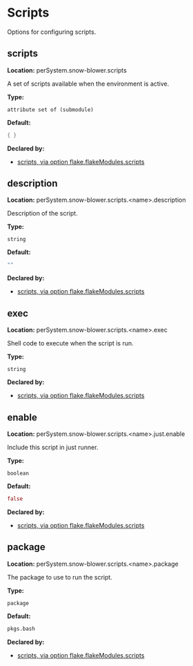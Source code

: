 # Scripts

Options for configuring scripts.

## scripts
**Location:** perSystem.snow-blower.scripts

A set of scripts available when the environment is active.

**Type:**

`attribute set of (submodule)`

**Default:**
```nix
{ }
```

**Declared by:**

- [scripts, via option flake.flakeModules.scripts](modules/scripts)


## description
**Location:** perSystem.snow-blower.scripts.\<name\>.description

Description of the script.

**Type:**

`string`

**Default:**
```nix
""
```

**Declared by:**

- [scripts, via option flake.flakeModules.scripts](modules/scripts)


## exec
**Location:** perSystem.snow-blower.scripts.\<name\>.exec

Shell code to execute when the script is run.

**Type:**

`string`

**Declared by:**

- [scripts, via option flake.flakeModules.scripts](modules/scripts)


## enable
**Location:** perSystem.snow-blower.scripts.\<name\>.just.enable

Include this script in just runner.

**Type:**

`boolean`

**Default:**
```nix
false
```

**Declared by:**

- [scripts, via option flake.flakeModules.scripts](modules/scripts)


## package
**Location:** perSystem.snow-blower.scripts.\<name\>.package

The package to use to run the script.

**Type:**

`package`

**Default:**
```nix
pkgs.bash
```

**Declared by:**

- [scripts, via option flake.flakeModules.scripts](modules/scripts)

